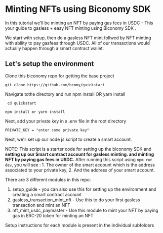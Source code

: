# Minting NFTs using Biconomy SDK
In this tutorial we'll be minting an NFT by paying gas fees in USDC - This your guide to gasless + easy NFT minting using Biconomy SDK .

We start with setup, then do a gasless NFT mint follwed by NFT minting with ability to pay gasfees through USDC. All of our transactions would actually happen through a smart contract wallet.

## Let's setup the environment
Clone this biconomy repo for getting the base project

```git clone https://github.com/bcnmy/quickstart```

Navigate tothe directory and run npm install OR yarn install

``` cd quickstart```

```npm install or yarn install```
    
Next, add your private key in a .env file in the root directory

```PRIVATE_KEY = "enter some private key"```
    
Next, we'll set up our node js script to create a smart account.
<TBD>
    
NOTE: This script is a starter code for setting up the biconomy SDK and **setting up our Smart contract account for gasless minting. and minting NFT by paying gas fees in USDC.** After running this script using ```npm run dev```, you will see :
        1. The owner of the smart account which is the address associated to your private key, 
        2. And the address of your smart account.

There are 3 different modules in this repo:
1. setup_guide - you can also use this for setting up the environment and creating a smart contract account
2. gasless_transaction_mint_nft - Use this to do your first gasless transaction and mint an NFT 
3. nft_mint_usdc_paymaster - Use this module to mint your NFT by paying gas in ERC-20 token for minting an NFT

Setup instructions for each module is present in the individual subfolders


